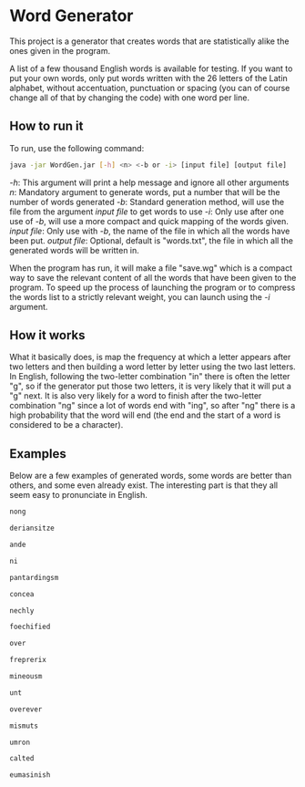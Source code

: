 # Word Generator

This project is a generator that creates words that are statistically alike the ones given in the program.

A list of a few thousand English words is available for testing. If you want to put your own words, only put words written with the 26 letters of the Latin alphabet, without accentuation, punctuation or spacing (you can of course change all of that by changing the code) with one word per line.

## How to run it

To run, use the following command:
```bash
java -jar WordGen.jar [-h] <n> <-b or -i> [input file] [output file]
```

*-h*: This argument will print a help message and ignore all other arguments
*n*: Mandatory argument to generate words, put a number that will be the number of words generated
*-b*: Standard generation method, will use the file from the argument *input file* to get words to use
*-i*: Only use after one use of *-b*, will use a more compact and quick mapping of the words given.
*input file*: Only use with *-b*, the name of the file in which all the words have been put.
*output file*: Optional, default is "words.txt", the file in which all the generated words will be written in.

When the program has run, it will make a file "save.wg" which is a compact way to save the relevant content of all the words that have been given to the program. To speed up the process of launching the program or to compress the words list to a strictly relevant weight, you can launch using the *-i* argument.

## How it works

What it basically does, is map the frequency at which a letter appears after two letters and then building a word letter by letter using the two last letters. In English, following the two-letter combination "in" there is often the letter "g", so if the generator put those two letters, it is very likely that it will put a "g" next. It is also very likely for a word to finish after the two-letter combination "ng" since a lot of words end with "ing", so after "ng" there is a high probability that the word will end (the end and the start of a word is considered to be a character).

## Examples

Below are a few examples of generated words, some words are better than others, and some even already exist. The interesting part is that they all seem easy to pronunciate in English.

```bash
nong

deriansitze

ande

ni

pantardingsm

concea

nechly

foechified

over

freprerix

mineousm

unt

overever

mismuts

umron

calted

eumasinish
```
